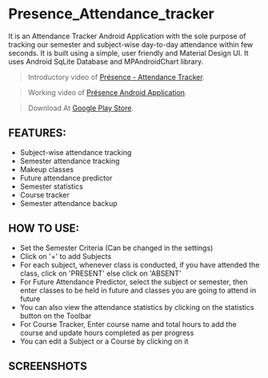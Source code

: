 # Presence_Attendance_tracker

It is an Attendance Tracker Android Application with the sole purpose of tracking our semester and subject-wise day-to-day attendance within few seconds. 
It is built using a simple, user friendly and Material Design UI.
It uses Android SqLite Database and MPAndroidChart library.

> Introductory video of [Présence - Attendance Tracker](https://www.youtube.com/watch?v=9ZZfbDMJ3ZA).

> Working video of [Présence Android Application](https://www.youtube.com/watch?v=OR2Legi58w8).

> Download At [Google Play Store](https://play.google.com/store/apps/details?id=aparna.appy.android.example.com.prsence
).

## FEATURES:
- Subject-wise attendance tracking
- Semester attendance tracking
- Makeup classes
- Future attendance predictor
- Semester statistics
- Course tracker
- Semester attendance backup

## HOW TO USE:
- Set the Semester Criteria (Can be changed in the settings)
- Click on '+' to add Subjects
- For each subject, whenever class is conducted, if you have attended the class, click on 'PRESENT' else click on 'ABSENT'
- For Future Attendance Predictor, select the subject or semester, then enter classes to be held in future and classes you are going to attend in future
- You can also view the attendance statistics by clicking on the statistics button on the Toolbar 
- For Course Tracker, Enter course name and total hours to add the course and update hours completed as per progress
- You can edit a Subject or a Course by clicking on it

## SCREENSHOTS
